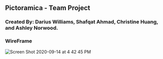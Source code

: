 ## Pictoramica - Team Project

### Created By: Darius Williams, Shafqat Ahmad, Christine Huang, and Ashley Norwood.


### WireFrame
![Screen Shot 2020-09-14 at 4 42 45 PM](https://user-images.githubusercontent.com/58965588/93526823-fe9bd680-f905-11ea-9d1a-cc365d94dc27.png)
